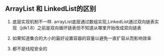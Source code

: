 ## ArrayList 和 LinkedList的区别
1. 底层实现机制不一样. arrayList底层通过数组实现,LinkedList通过双向链表实现（jdk1.8）之前是双向循环链表但不知道从哪里开始改成双向链表

2. 如果知道集合的大小的最好设置容器的容量以避免一直扩容从而影响效率

3. 都不是线程安全的
